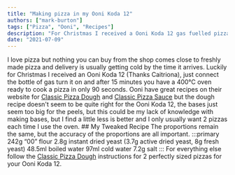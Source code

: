 ```yaml
---
title: "Making pizza in my Ooni Koda 12"
authors: ["mark-burton"]
tags: ["Pizza", "Ooni", "Recipes"]
description: "For Christmas I received a Ooni Koda 12 gas fuelled pizza oven, making fresh pizza is more challenging than it might seem"
date: "2021-07-09"
---
```


I love pizza but nothing you can buy from the shop comes close to freshly made pizza and delivery is usually getting cold by the time it arrives.  Luckily for Christmas I received an Ooni Koda 12 (Thanks Caitriona), just connect the bottle of gas turn it on and after 15 minutes you have a 400°C oven ready to cook a pizza in only 90 seconds.  Ooni have great recipes on their website for [Classic Pizza Dough](https:/eu.ooni.comblogsrecipesclassic-pizza-dough) and [Classic Pizza Sauce](https:/eu.ooni.comblogsrecipesclassic-pizza-sauce) but the dough recipe doesn't seem to be quite right for the Ooni Koda 12, the bases just seem too big for the peels, but this could be my lack of knowledge with making bases, but I find a little less is better and I only usually want 2 pizzas each time I use the oven.  ## My Tweaked Recipe
The proportions remain the same, but the accuracy of the proportions are all important.  :::primary
242g “00” flour 2.8g instant dried yeast (3.7g active dried yeast, 8g fresh yeast) 48.5ml boiled water 97ml cold water 7.2g salt
:::  For everything else follow the [Classic Pizza Dough](https:/eu.ooni.comblogsrecipesclassic-pizza-dough) instructions for 2 perfectly sized pizzas for your Ooni Koda 12.